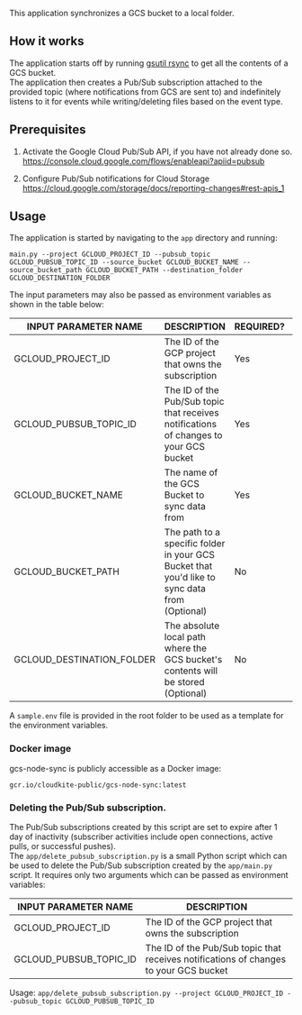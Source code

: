 This application synchronizes a GCS bucket to a local folder.

## How it works
The application starts off by running [gsutil rsync](https://cloud.google.com/storage/docs/gsutil/commands/rsync) to get all the contents of a GCS bucket.  
The application then creates a Pub/Sub subscription attached to the provided topic (where notifications from GCS are sent to) and indefinitely listens to it for events while writing/deleting files based on the event type.

## Prerequisites
1. Activate the Google Cloud Pub/Sub API, if you have not already done so.
   https://console.cloud.google.com/flows/enableapi?apiid=pubsub

2. Configure Pub/Sub notifications for Cloud Storage https://cloud.google.com/storage/docs/reporting-changes#rest-apis_1

## Usage
The application is started by navigating to the `app` directory and running:  
```
main.py --project GCLOUD_PROJECT_ID --pubsub_topic GCLOUD_PUBSUB_TOPIC_ID --source_bucket GCLOUD_BUCKET_NAME --source_bucket_path GCLOUD_BUCKET_PATH --destination_folder GCLOUD_DESTINATION_FOLDER
```

The input parameters may also be passed as environment variables as shown in the table below:  

| INPUT PARAMETER NAME                                  | DESCRIPTION                                                                                          |         REQUIRED? |         DEFAULT VALUE |
| ----------------------------------------------------- | ---------------------------------------------------------------------------------------------------- | ---------------------- | ---------------------- |
| GCLOUD_PROJECT_ID                                  | The ID of the GCP project that owns the subscription | Yes | None |
| GCLOUD_PUBSUB_TOPIC_ID                    | The ID of the Pub/Sub topic that receives notifications of changes to your GCS bucket | Yes | None |
| GCLOUD_BUCKET_NAME                                 | The name of the GCS Bucket to sync data from | Yes | None |
| GCLOUD_BUCKET_PATH                                 | The path to a specific folder in your GCS Bucket that you'd like to sync data from (Optional) | No | / |
| GCLOUD_DESTINATION_FOLDER                          | The absolute local path where the GCS bucket's contents will be stored (Optional) | No | /var/tmp/buckets/  |

A `sample.env` file is provided in the root folder to be used as a template for the environment variables.

### Docker image
gcs-node-sync is publicly accessible as a Docker image:

```
gcr.io/cloudkite-public/gcs-node-sync:latest
```

### Deleting the Pub/Sub subscription.
The Pub/Sub subscriptions created by this script are set to expire after 1 day of inactivity (subscriber activities include open connections, active pulls, or successful pushes).  
The `app/delete_pubsub_subscription.py` is a small Python script which can be used to delete the Pub/Sub subscription created by the `app/main.py` script. It requires only two arguments which can be passed as environment variables:

| INPUT PARAMETER NAME                                  | DESCRIPTION                                                                                          |
| ----------------------------------------------------- | ---------------------------------------------------------------------------------------------------- |
| GCLOUD_PROJECT_ID                                  | The ID of the GCP project that owns the subscription |
| GCLOUD_PUBSUB_TOPIC_ID                    | The ID of the Pub/Sub topic that receives notifications of changes to your GCS bucket |

Usage:
`app/delete_pubsub_subscription.py --project GCLOUD_PROJECT_ID --pubsub_topic GCLOUD_PUBSUB_TOPIC_ID`